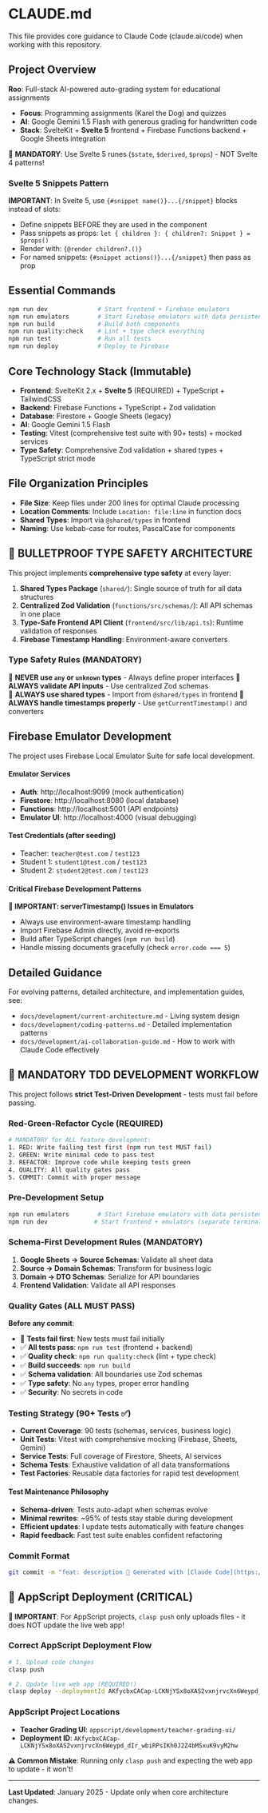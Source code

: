 # CLAUDE.md

This file provides core guidance to Claude Code (claude.ai/code) when working with this repository.

## Project Overview

**Roo**: Full-stack AI-powered auto-grading system for educational assignments
- **Focus**: Programming assignments (Karel the Dog) and quizzes
- **AI**: Google Gemini 1.5 Flash with generous grading for handwritten code
- **Stack**: SvelteKit + **Svelte 5** frontend + Firebase Functions backend + Google Sheets integration

🚨 **MANDATORY**: Use Svelte 5 runes (`$state`, `$derived`, `$props`) - NOT Svelte 4 patterns!

### Svelte 5 Snippets Pattern
**IMPORTANT**: In Svelte 5, use `{#snippet name()}...{/snippet}` blocks instead of slots:
- Define snippets BEFORE they are used in the component
- Pass snippets as props: `let { children }: { children?: Snippet } = $props()`
- Render with: `{@render children?.()}`
- For named snippets: `{#snippet actions()}...{/snippet}` then pass as prop

## Essential Commands

```bash
npm run dev              # Start frontend + Firebase emulators
npm run emulators        # Start Firebase emulators with data persistence
npm run build            # Build both components  
npm run quality:check    # Lint + type check everything
npm run test             # Run all tests
npm run deploy           # Deploy to Firebase
```

## Core Technology Stack (Immutable)

- **Frontend**: SvelteKit 2.x + **Svelte 5** (REQUIRED) + TypeScript + TailwindCSS
- **Backend**: Firebase Functions + TypeScript + Zod validation
- **Database**: Firestore + Google Sheets (legacy)
- **AI**: Google Gemini 1.5 Flash
- **Testing**: Vitest (comprehensive test suite with 90+ tests) + mocked services
- **Type Safety**: Comprehensive Zod validation + shared types + TypeScript strict mode

## File Organization Principles

- **File Size**: Keep files under 200 lines for optimal Claude processing
- **Location Comments**: Include `Location: file:line` in function docs
- **Shared Types**: Import via `@shared/types` in frontend
- **Naming**: Use kebab-case for routes, PascalCase for components

## 🎯 **BULLETPROOF TYPE SAFETY ARCHITECTURE**

This project implements **comprehensive type safety** at every layer:

1. **Shared Types Package** (`shared/`): Single source of truth for all data structures
2. **Centralized Zod Validation** (`functions/src/schemas/`): All API schemas in one place
3. **Type-Safe Frontend API Client** (`frontend/src/lib/api.ts`): Runtime validation of responses
4. **Firebase Timestamp Handling**: Environment-aware converters

### Type Safety Rules (MANDATORY)
🚨 **NEVER use `any` or `unknown` types** - Always define proper interfaces
🚨 **ALWAYS validate API inputs** - Use centralized Zod schemas  
🚨 **ALWAYS use shared types** - Import from `@shared/types` in frontend
🚨 **ALWAYS handle timestamps properly** - Use `getCurrentTimestamp()` and converters

## Firebase Emulator Development

The project uses Firebase Local Emulator Suite for safe local development.

#### Emulator Services
- **Auth**: http://localhost:9099 (mock authentication)
- **Firestore**: http://localhost:8080 (local database)
- **Functions**: http://localhost:5001 (API endpoints)
- **Emulator UI**: http://localhost:4000 (visual debugging)

#### Test Credentials (after seeding)
- Teacher: `teacher@test.com` / `test123`
- Student 1: `student1@test.com` / `test123`
- Student 2: `student2@test.com` / `test123`

#### Critical Firebase Development Patterns
**🚨 IMPORTANT: serverTimestamp() Issues in Emulators**
- Always use environment-aware timestamp handling
- Import Firebase Admin directly, avoid re-exports
- Build after TypeScript changes (`npm run build`)
- Handle missing documents gracefully (check `error.code === 5`)

## Detailed Guidance

For evolving patterns, detailed architecture, and implementation guides, see:
- `docs/development/current-architecture.md` - Living system design
- `docs/development/coding-patterns.md` - Detailed implementation patterns
- `docs/development/ai-collaboration-guide.md` - How to work with Claude Code effectively

## 🔬 **MANDATORY TDD DEVELOPMENT WORKFLOW**

This project follows **strict Test-Driven Development** - tests must fail before passing.

### **Red-Green-Refactor Cycle (REQUIRED)**
```bash
# MANDATORY for ALL feature development:
1. RED: Write failing test first (npm run test MUST fail)
2. GREEN: Write minimal code to pass test  
3. REFACTOR: Improve code while keeping tests green
4. QUALITY: All quality gates pass
5. COMMIT: Commit with proper message
```

### **Pre-Development Setup**
```bash
npm run emulators        # Start Firebase emulators with data persistence
npm run dev             # Start frontend + emulators (separate terminal)
```

### **Schema-First Development Rules (MANDATORY)**
1. **Google Sheets → Source Schemas**: Validate all sheet data
2. **Source → Domain Schemas**: Transform for business logic  
3. **Domain → DTO Schemas**: Serialize for API boundaries
4. **Frontend Validation**: Validate all API responses

### **Quality Gates (ALL MUST PASS)**

**Before any commit**:
- 🔴 **Tests fail first**: New tests must fail initially
- ✅ **All tests pass**: `npm run test` (frontend + backend)
- ✅ **Quality check**: `npm run quality:check` (lint + type check)
- ✅ **Build succeeds**: `npm run build` 
- ✅ **Schema validation**: All boundaries use Zod schemas
- ✅ **Type safety**: No `any` types, proper error handling
- ✅ **Security**: No secrets in code

### **Testing Strategy (90+ Tests ✅)**
- **Current Coverage**: 90 tests (schemas, services, business logic)
- **Unit Tests**: Vitest with comprehensive mocking (Firebase, Sheets, Gemini)
- **Service Tests**: Full coverage of Firestore, Sheets, AI services
- **Schema Tests**: Exhaustive validation of all data transformations
- **Test Factories**: Reusable data factories for rapid test development

#### **Test Maintenance Philosophy**
- **Schema-driven**: Tests auto-adapt when schemas evolve
- **Minimal rewrites**: ~95% of tests stay stable during development
- **Efficient updates**: I update tests automatically with feature changes
- **Rapid feedback**: Fast test suite enables confident refactoring

### **Commit Format**
```bash
git commit -m "feat: description 🤖 Generated with [Claude Code](https://claude.ai/code)"
```

## 📱 **AppScript Deployment (CRITICAL)**

**🚨 IMPORTANT**: For AppScript projects, `clasp push` only uploads files - it does NOT update the live web app!

### **Correct AppScript Deployment Flow**
```bash
# 1. Upload code changes
clasp push

# 2. Update live web app (REQUIRED!)
clasp deploy --deploymentId AKfycbxCACap-LCKNjYSx8oXAS2vxnjrvcXn6Weypd_dIr_wbiRPsIKh0J2Z4bMSxuK9vyM2hw --description "Update description"
```

### **AppScript Project Locations**
- **Teacher Grading UI**: `appscript/development/teacher-grading-ui/`
- **Deployment ID**: `AKfycbxCACap-LCKNjYSx8oXAS2vxnjrvcXn6Weypd_dIr_wbiRPsIKh0J2Z4bMSxuK9vyM2hw`

**⚠️ Common Mistake**: Running only `clasp push` and expecting the web app to update - it won't!

---

**Last Updated**: January 2025 - Update only when core architecture changes.